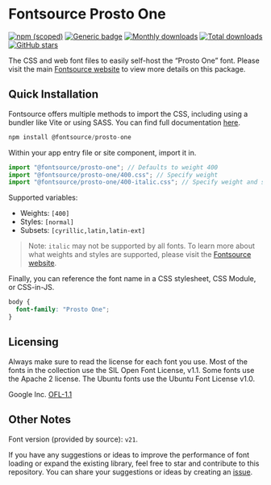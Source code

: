 # Fontsource Prosto One

[![npm (scoped)](https://img.shields.io/npm/v/@fontsource/prosto-one?color=brightgreen)](https://www.npmjs.com/package/@fontsource/prosto-one) [![Generic badge](https://img.shields.io/badge/fontsource-passing-brightgreen)](https://github.com/fontsource/fontsource) [![Monthly downloads](https://badgen.net/npm/dm/@fontsource/prosto-one)](https://github.com/fontsource/fontsource) [![Total downloads](https://badgen.net/npm/dt/@fontsource/prosto-one)](https://github.com/fontsource/fontsource) [![GitHub stars](https://img.shields.io/github/stars/fontsource/fontsource.svg?style=social&label=Star)](https://github.com/fontsource/fontsource/stargazers)

The CSS and web font files to easily self-host the “Prosto One” font. Please visit the main [Fontsource website](https://fontsource.org/fonts/prosto-one) to view more details on this package.

## Quick Installation

Fontsource offers multiple methods to import the CSS, including using a bundler like Vite or using SASS. You can find full documentation [here](https://fontsource.org/docs/getting-started/introduction).

```javascript
npm install @fontsource/prosto-one
```

Within your app entry file or site component, import it in.

```javascript
import "@fontsource/prosto-one"; // Defaults to weight 400
import "@fontsource/prosto-one/400.css"; // Specify weight
import "@fontsource/prosto-one/400-italic.css"; // Specify weight and style
```

Supported variables:
- Weights: `[400]`
- Styles: `[normal]`
- Subsets: `[cyrillic,latin,latin-ext]`

> Note: `italic` may not be supported by all fonts. To learn more about what weights and styles are supported, please visit the [Fontsource website](https://fontsource.org/fonts/prosto-one).

Finally, you can reference the font name in a CSS stylesheet, CSS Module, or CSS-in-JS.

```css
body {
  font-family: "Prosto One";
}
```

## Licensing
Always make sure to read the license for each font you use. Most of the fonts in the collection use the SIL Open Font License, v1.1. Some fonts use the Apache 2 license. The Ubuntu fonts use the Ubuntu Font License v1.0.

Google Inc.
[OFL-1.1](http://scripts.sil.org/OFL)

## Other Notes
Font version (provided by source): `v21`.

If you have any suggestions or ideas to improve the performance of font loading or expand the existing library, feel free to star and contribute to this repository. You can share your suggestions or ideas by creating an [issue](https://github.com/fontsource/fontsource/issues).